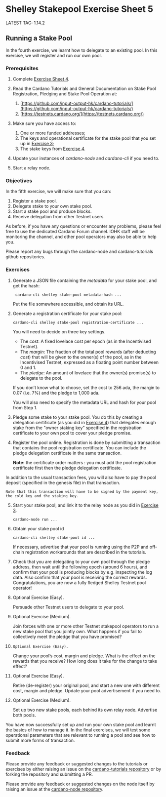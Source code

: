# Shelley Stakepool Exercise Sheet 5

LATEST TAG: 1.14.2

## Running a Stake Pool

In the fourth exercise, we learnt how to delegate to an existing pool.
In this exercise, we will register and run our own pool.

### Prerequisites

1. 	Complete [Exercise Sheet 4](Exercise-4.md).

2. 	Read the Cardano Tutorials  and General Documentation on
    Stake Pool Registration, Pledging and Stake Pool Operation at:

    1. 	[https://github.com/input-output-hk/cardano-tutorials/](https://github.com/input-output-hk/cardano-tutorials/)
    2. 	[https://testnets.cardano.org/](https://testnets.cardano.org/)

3. 	Make sure you have access to:

    1. 	One or more funded addresses;
    2. 	The keys and operational certificate for the stake pool
        that you set up in [Exercise 3](Exercise-3.md);
    3. 	The stake keys from [Exercise 4](Exercise-4.md).

4. 	Update your instances of *cardano-node* and *cardano-cli* if you need to.

5. 	Start a relay node.

### Objectives

In the fifth exercise, we will make sure that you can:

1. Register a stake pool.
2. Delegate stake to your own stake pool.
3. Start a stake pool and produce blocks.
4. Receive delegation from other Testnet users.

As before, if you have any questions or encounter any problems, please feel free to use the dedicated Cardano Forum channel.  IOHK staff will be monitoring the channel, and other pool operators may also be able to help you.

Please report any bugs through the cardano-node and cardano-tutorials github repositories.

### Exercises

1. Generate a JSON file containing the _metadata_ for your stake pool, and get the hash:

        cardano-cli shelley stake-pool metadata-hash ...

    Put the file somewhere accessible, and obtain its URL.

2.  Generate a registration certificate for your stake pool:

   	    cardano-cli shelley stake-pool registration-certificate ...

    You will need to decide on three key settings.

    -   The _cost_: A fixed lovelace cost per epoch (as in the Incentivised Testnet).
    -   The _margin_: The fraction of the total pool rewards (after deducting _cost_)
        that will be given to the owner(s) of the pool, as in the Incentivised Testnet,
        expressed as a floating point number between 0 and 1.
    -   The _pledge_: An amount of lovelace that the owner(s) promise(s)
        to delegate to the pool.

    If you don’t know what to choose, set the cost to 256 ada,
    the margin to 0.07 (i.e. 7%)
    and the pledge to 1,000 ada.
    
    You will also need to specify the metadata URL and hash for your pool from Step 1.

3. 	Pledge some stake to your stake pool.
    You do this by creating a delegation certificate (as you did in
    [Exercise 4](Exercise-4.md)) that delegates
    enough stake from the "owner staking key" specified in the registration certificate
    to your own pool to cover your pledge promise.

4. 	Register the pool online.
    Registration is done by submitting a transaction that contains the
    pool registration certificate.
    You can include the pledge delegation certificate in the same transaction.

    __Note:__ the certificate order matters : you must add the pool registration certificate first then the pledge delegation certificate.

In addition to the usual transaction fees, you will also have to pay the
    pool deposit (specified in the genesis file) in that transaction.

    Note that this transaction will have to be signed by the payment key,
    the cold key and the staking key.

5. 	Start your stake pool, and link it to the relay node as you did in
    [Exercise 3](Exercise-3.md).

        cardano-node run ...

6. 	Obtain your stake pool id

        cardano-cli shelley stake-pool id ...

    If necessary, advertise that your pool is running using the P2P and off-chain registration workarounds that are described in the tutorials.


7. 	Check that you are delegating to your own pool through the pledge address,
    then wait until the following epoch (around 6 hours),
    and confirm that your pool is producing blocks by e.g. inspecting the log data.
    Also confirm that your pool is receiving the correct rewards.
    Congratulations, you are now a fully fledged Shelley Testnet pool operator!


8. 	Optional Exercise (Easy).

    Persuade other Testnet users to delegate to your pool.

9. 	Optional Exercise (Medium).

    Join forces with one or more other Testnet stakepool operators
    to run a new stake pool that you jointly own.
    What happens if you fail to collectively meet the pledge that you have promised?

10. 	Optional Exercise (Easy).

    Change your pool’s cost, margin and pledge.
    What is the effect on the rewards that you receive?
    How long does it take for the change to take effect?

11. Optional Exercise (Easy).

    Retire (de-register) your original pool, and start a new one with different cost,
    margin and pledge.  Update your pool advertisement if you need to.

12. Optional Exercise (Medium).

    Set up two new stake pools, each behind its own relay node.
    Advertise both pools.

You have now successfully set up and run your own stake pool and learnt the basics of how to manage it.  In the final exercises, we will test some operational parameters that are relevant to running a pool and see how to submit more forms of transaction.

### Feedback

Please provide any feedback or suggested changes to the tutorials or exercises by either raising an issue on the [cardano-tutorials repository](https://github.com/input-output-hk/cardano-tutorials) or by forking the repository and submitting a PR.

Please provide any feedback or suggested changes on the node itself by raising an issue at the [cardano-node repository](https://github.com/input-output-hk/cardano-node).
